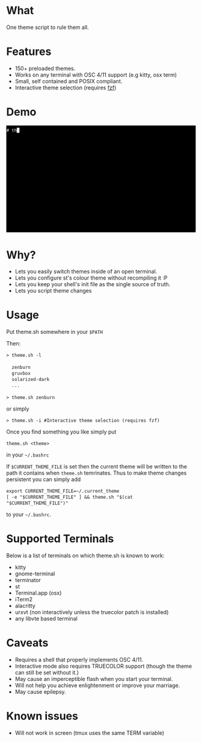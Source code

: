# What

One theme script to rule them all.

# Features

 - 150+ preloaded themes.
 - Works on any terminal with OSC 4/11 support (e.g kitty, osx term)
 - Small, self contained and POSIX compliant.
 - Interactive theme selection (requires [fzf](https://github.com/junegunn/fzf))

# Demo

![](demo.gif)

# Why?

 - Lets you easily switch themes inside of an open terminal.
 - Lets you configure st's colour theme without recompiling it :P
 - Lets you keep your shell's init file as the single source of truth.
 - Lets you script theme changes

# Usage

Put theme.sh somewhere in your `$PATH`

Then:


```
> theme.sh -l
  
  zenburn
  gruvbox
  solarized-dark
  ...

> theme.sh zenburn
```

or simply

```
> theme.sh -i #Interactive theme selection (requires fzf)
```

Once you find something you like simply put

```
theme.sh <theme>
```

in your `~/.bashrc`

If `$CURRENT_THEME_FILE` is set then the current theme will be written to the
path it contains when `theme.sh` temrinates. Thus to make theme changes
persistent you can simply add

```
export CURRENT_THEME_FILE=~/.current_theme
[ -e "$CURRENT_THEME_FILE" ] && theme.sh "$(cat "$CURRENT_THEME_FILE")"
```

to your `~/.bashrc`.

# Supported Terminals

Below is a list of terminals on which theme.sh is known to work:
	
 - kitty
 - gnome-terminal
 - terminator
 - st
 - Terminal.app (osx)
 - iTerm2
 - alacritty
 - urxvt (non interactively unless the truecolor patch is installed)
 - any libvte based terminal


# Caveats

 - Requires a shell that properly implements OSC 4/11.
 - Interactive mode also requires TRUECOLOR support (though the theme can still be set without it.)
 - May cause an imperceptible flash when you start your terminal.
 - Will not help you achieve enlightenment or improve your marriage.
 - May cause epilepsy.

# Known issues

 - Will not work in screen (tmux uses the same TERM variable)
